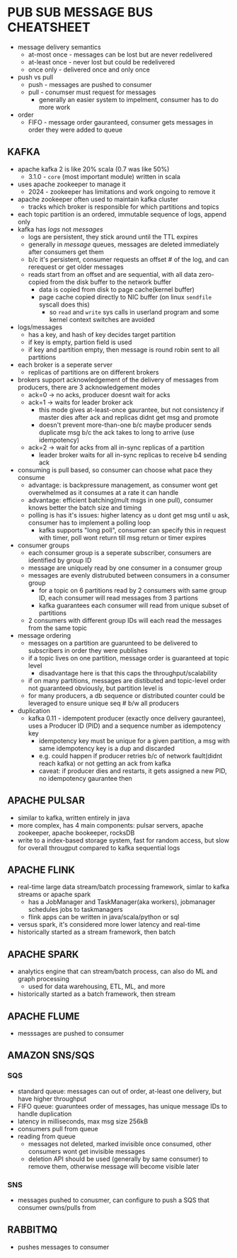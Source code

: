 # PUB SUB MESSAGE BUS CHEATSHEET
- message delivery semantics
    - at-most once - messages can be lost but are never redelivered
    - at-least once - never lost but could be redelivered
    - once only - delivered once and only once
- push vs pull
    - push - messages are pushed to consumer
    - pull - conumser must request for messages
        - generally an easier system to impelment, consumer has to do more work
- order
    - FIFO - message order gauranteed, consumer gets messages in order they were added to queue

## KAFKA
- apache kafka 2 is like 20% scala (0.7 was like 50%)
    - 3.1.0 - `core` (most important module) written in scala
- uses apache zookeeper to manage it
    - 2024 - zookeeper has limitations and work ongoing to remove it
- apache zookeeper often used to maintain kafka cluster
    - tracks which broker is responsible for which partitions and topics
- each topic partition is an ordered, immutable sequence of logs, append only
- kafka has _logs_ not _messages_
    - logs are persistent, they stick around until the TTL expires
    - generally in _message_ queues, messages are deleted immediately after consumers get them
    - b/c it's persistent, consumer requests an offset # of the log, and can rerequest or get older messages
    - reads start from an offset and are sequential, with all data zero-copied from the disk buffer to the network buffer
        - data is copied from disk to page cache(kernel buffer)
        - page cache copied directly to NIC buffer (on linux `sendfile` syscall does this)
            - so `read` and `write` sys calls in userland program and some kernel context switches are avoided
- logs/messages
    - has a key, and hash of key decides target partition
    - if key is empty, partion field is used
    - if key and partition empty, then message is round robin sent to all partitions
- each broker is a seperate server
    - replicas of partitions are on different brokers
- brokers support acknowledgement of the delivery of messages from producers, there are 3 acknowledgement modes
    - ack=0 -> no acks, producer doesnt wait for acks
    - ack=1 -> waits for leader broker ack
        - this mode gives at-least-once gaurantee, but not consistency if master dies after ack and replicas didnt get msg and promote
        - doesn't prevent more-than-one b/c maybe producer sends duplicate msg b/c the ack takes to long to arrive (use idempotency)
    - ack=2 -> wait for acks from all in-sync replicas of a partition
        - leader broker waits for all in-sync replicas to receive b4 sending ack
- consuming is pull based, so consumer can choose what pace they consume
    - advantage: is backpressure management, as consumer wont get overwhelmed as it consumes at a rate it can handle
    - advantage: efficient batching(mult msgs in one pull), consumer knows better the batch size and timing
    - polling is has it's issues: higher latency as u dont get msg until u ask, consumer has to implement a polling loop
        - kafka supports "long poll", consumer can specify this in request with timer, poll wont return till msg return or timer expires
- consumer groups
    - each consumer group is a seperate subscriber, consumers are identified by group ID
    - message are uniquely read by one consumer in a consumer group
    - messages are evenly distrubuted between consumers in a consumer group
        - for a topic on 6 partitions read by 2 consumers with same group ID, each consumer will read messages from 3 partions
        - kafka guarantees each consumer will read from unique subset of partitions
    - 2 consumers with different group IDs will each read the messages from the same topic
- message ordering
    - messages on a partition are guarunteed to be delivered to subscribers in order they were publishes
    - if a topic lives on one partition, message order is guaranteed at topic level
        - disadvantage here is that this caps the throughput/scalability
    - if on many partitions, messages are distibuted and topic-level order not guaranteed obviously, but partition level is
    - for many producers, a db sequence or distributed counter could be leveraged to ensure unique seq # b/w all producers
- duplication
    - kafka 0.11 - idempotent producer (exactly once delivery gaurantee), uses a Producer ID (PID) and a sequence number as idempotency key
        - idempotency key must be unique for a given partition, a msg with same idempotency key is a dup and discarded
        - e.g. could happen if producer retries b/c of network fault(didnt reach kafka) or not getting an ack from kafka
        - caveat: if producer dies and restarts, it gets assigned a new PID, no idempotency gaurantee then

## APACHE PULSAR
- similar to kafka, written entirely in java
- more complex, has 4 main components: pulsar servers, apache zookeeper, apache bookeeper, rocksDB 
- write to a index-based storage system, fast for random access, but slow for overall througput compared to kafka sequential logs

## APACHE FLINK
- real-time large data stream/batch processing framework, simlar to kafka streams or apache spark
    - has a JobManager and TaskManager(aka workers), jobmanager schedules jobs to taskmanagers
    - flink apps can be written in java/scala/python or sql
- versus spark, it's considered more lower latency and real-time
- historically started as a stream framework, then batch

## APACHE SPARK
- analytics engine that can stream/batch process, can also do ML and graph processing
    - used for data warehousing, ETL, ML, and more
- historically started as a batch framework, then stream

## APACHE FLUME
- messsages are pushed to consumer

## AMAZON SNS/SQS
### SQS
- standard queue: messages can out of order, at-least one delivery, but have higher throughput
- FIFO queue: guaruntees order of messages, has unique message IDs to handle duplication
- latency in milliseconds, max msg size 256kB
- consumers pull from queue
- reading from queue
    - messages not deleted, marked invisible once consumed, other consumers wont get invisible messages
    - deletion API should be used (generally by same consumer) to remove them, otherwise message will become visible later
### SNS
- messages pushed to conusmer, can configure to push a SQS that consumer owns/pulls from

## RABBITMQ
- pushes messages to consumer
